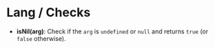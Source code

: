 # Lang / Checks

* **isNil(arg)**: Check if the `arg` is `undefined` or `null` and returns `true` (or `false` otherwise).
